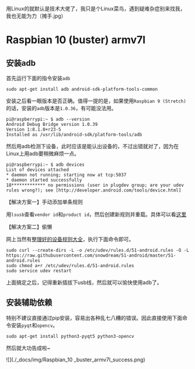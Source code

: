 用Linux的就默认是技术大佬了，我只是个Linux菜鸟，遇到疑难杂症别来找我，我也无能为力（摊手.jpg）

# Raspbian 10 (buster) armv7l

## 安装adb

首先运行下面的指令安装`adb`

```
sudo apt-get install adb android-sdk-platform-tools-common
```

安装之后看一眼版本是否正确。值得一提的是，如果使用`Raspbian 9 (Stretch)`的话，安装的`adb`版本是`1.0.36`，有可能没法用。

```
pi@raspberrypi:~ $ adb --version
Android Debug Bridge version 1.0.39
Version 1:8.1.0+r23-5
Installed as /usr/lib/android-sdk/platform-tools/adb
```

然后用adb检测下设备，此时应该是能认出设备的，不过出错就对了，因为在Linux上用adb要稍微麻烦一点。

```
pi@raspberrypi:~ $ adb devices
List of devices attached
* daemon not running; starting now at tcp:5037
* daemon started successfully
18*************	no permissions (user in plugdev group; are your udev rules wrong?); see [http://developer.android.com/tools/device.html]
```

【解决方案一】手动添加单条规则

用`lsusb`查看`vendor id`和`product id`，然后创建新规则并重载。具体可以看[这里](https://stackoverflow.com/questions/53887322/adb-devices-no-permissions-user-in-plugdev-group-are-your-udev-rules-wrong)

【解决方案二】偷懒

网上当然有[整理好的设备规则大全](https://github.com/snowdream/51-android)，执行下面命令即可。

```
sudo curl --create-dirs -L -o /etc/udev/rules.d/51-android.rules -O -L https://raw.githubusercontent.com/snowdream/51-android/master/51-android.rules
sudo chmod a+r /etc/udev/rules.d/51-android.rules
sudo service udev restart
```

上面搞定之后，记得重新插拔下usb线，然后就可以愉快使用adb了。

## 安装辅助依赖

特别不建议直接通过pip安装，容易出各种乱七八糟的错误。因此直接使用下面命令安装`pyqt`和`opencv`。

```
sudo apt-get install python3-pyqt5 python3-opencv
```

然后就大功告成啦~

![](./_docs/img/Raspbian_10 _buster_armv7l_success.png)